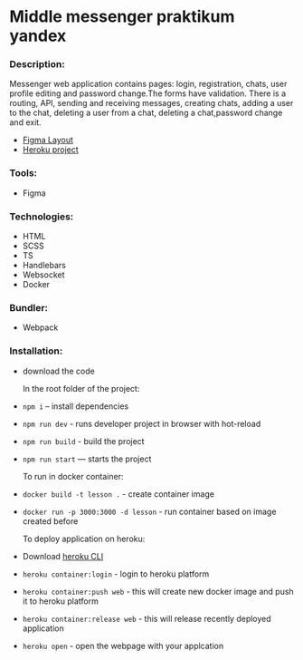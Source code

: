 # Middle messenger praktikum yandex

### Description:

Messenger web application contains pages: login, registration, chats, user profile editing and password change.The forms have validation.
There is a routing, API, sending and receiving messages, creating chats, adding a user to the chat, deleting a user from a chat, deleting a chat,password change and exit.

- [Figma Layout](https://www.figma.com/file/vyWJVq9UaaVhfMiaFRVFN4/middle.messenger.praktikum.yandex?node-id=0%3A1)
- [Heroku project](https://middle-messenger.herokuapp.com/)

### Tools:

- Figma

### Technologies:

- HTML
- SCSS
- TS
- Handlebars
- Websocket
- Docker

### Bundler:

- Webpack

### Installation:

- download the code

  In the root folder of the project:

- `npm i` – install dependencies
- `npm run dev` - runs developer project in browser with hot-reload
- `npm run build` - build the project
- `npm run start` — starts the project

  To run in docker container:

- `docker build -t lesson .` - create container image
- `docker run -p 3000:3000 -d lesson` - run container based on image created before

  To deploy application on heroku:

- Download [heroku CLI](https://devcenter.heroku.com/articles/heroku-cli)
- `heroku container:login` - login to heroku platform
- `heroku container:push web` - this will create new docker image and push it to heroku platform
- `heroku container:release web` - this will release recently deployed application
- `heroku open` - open the webpage with your applcation
